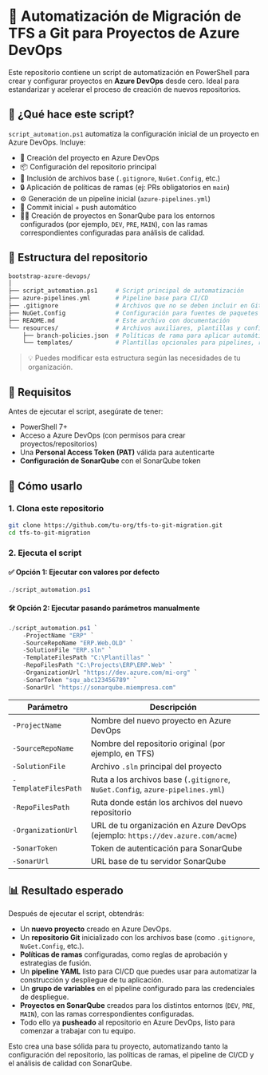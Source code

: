 # 🚀 Automatización de Migración de TFS a Git para Proyectos de Azure DevOps

Este repositorio contiene un script de automatización en PowerShell para crear y configurar proyectos en **Azure DevOps** desde cero. Ideal para estandarizar y acelerar el proceso de creación de nuevos repositorios.

## 🧰 ¿Qué hace este script?

`script_automation.ps1` automatiza la configuración inicial de un proyecto en Azure DevOps. Incluye:

- 🔨 Creación del proyecto en Azure DevOps
- 📦 Configuración del repositorio principal
- 📁 Inclusión de archivos base (`.gitignore`, `NuGet.Config`, etc.)
- 🔒 Aplicación de políticas de ramas (ej: PRs obligatorios en `main`)
- ⚙️ Generación de un pipeline inicial (`azure-pipelines.yml`)
- 💾 Commit inicial + push automático
- 🧑‍💻 Creación de proyectos en SonarQube para los entornos configurados (por ejemplo, `DEV`, `PRE`, `MAIN`), con las ramas correspondientes configuradas para análisis de calidad.

## 📁 Estructura del repositorio

```bash
bootstrap-azure-devops/
│
├── script_automation.ps1     # Script principal de automatización
├── azure-pipelines.yml       # Pipeline base para CI/CD
├── .gitignore                # Archivos que no se deben incluir en Git
├── NuGet.Config              # Configuración para fuentes de paquetes NuGet
├── README.md                 # Este archivo con documentación
└── resources/                # Archivos auxiliares, plantillas y configuraciones adicionales
    ├── branch-policies.json  # Políticas de rama para aplicar automáticamente
    └── templates/            # Plantillas opcionales para pipelines, repos, etc.
```

> 💡 Puedes modificar esta estructura según las necesidades de tu organización.


## 🚦 Requisitos

Antes de ejecutar el script, asegúrate de tener:

- PowerShell 7+
- Acceso a Azure DevOps (con permisos para crear proyectos/repositorios)
- Una **Personal Access Token (PAT)** válida para autenticarte
- **Configuración de SonarQube** con el SonarQube token

## 🧪 Cómo usarlo

### 1. Clona este repositorio

```bash
git clone https://github.com/tu-org/tfs-to-git-migration.git
cd tfs-to-git-migration
```

### 2. Ejecuta el script

#### ✅ Opción 1: Ejecutar con valores por defecto

```powershell
./script_automation.ps1
```

#### 🛠️ Opción 2: Ejecutar pasando parámetros manualmente

```powershell
./script_automation.ps1 `
    -ProjectName "ERP" `
    -SourceRepoName "ERP.Web.OLD" `
    -SolutionFile "ERP.sln" `
    -TemplateFilesPath "C:\Plantillas" `
    -RepoFilesPath "C:\Projects\ERP\ERP.Web" `
    -OrganizationUrl "https://dev.azure.com/mi-org" `
    -SonarToken "squ_abc123456789" `
    -SonarUrl "https://sonarqube.miempresa.com"
```

| Parámetro              | Descripción                                                                    |
|------------------------|--------------------------------------------------------------------------------|
| `-ProjectName`         | Nombre del nuevo proyecto en Azure DevOps                                      |
| `-SourceRepoName`      | Nombre del repositorio original (por ejemplo, en TFS)                          |
| `-SolutionFile`        | Archivo `.sln` principal del proyecto                                          |
| `-TemplateFilesPath`   | Ruta a los archivos base (`.gitignore`, `NuGet.Config`, `azure-pipelines.yml`) |
| `-RepoFilesPath`       | Ruta donde están los archivos del nuevo repositorio                            |
| `-OrganizationUrl`     | URL de tu organización en Azure DevOps (ejemplo: `https://dev.azure.com/acme`) |
| `-SonarToken`          | Token de autenticación para SonarQube                                          |
| `-SonarUrl`            | URL base de tu servidor SonarQube                                              |

## 📊 Resultado esperado

Después de ejecutar el script, obtendrás:

- Un **nuevo proyecto** creado en Azure DevOps.
- Un **repositorio Git** inicializado con los archivos base (como `.gitignore`, `NuGet.Config`, etc.).
- **Políticas de ramas** configuradas, como reglas de aprobación y estrategias de fusión.
- Un **pipeline YAML** listo para CI/CD que puedes usar para automatizar la construcción y despliegue de tu aplicación.
- Un **grupo de variables** en el pipeline configurado para las credenciales de despliegue.
- **Proyectos en SonarQube** creados para los distintos entornos (`DEV`, `PRE`, `MAIN`), con las ramas correspondientes configuradas.
- Todo ello ya **pusheado** al repositorio en Azure DevOps, listo para comenzar a trabajar con tu equipo.

Esto crea una base sólida para tu proyecto, automatizando tanto la configuración del repositorio, las políticas de ramas, el pipeline de CI/CD y el análisis de calidad con SonarQube.


